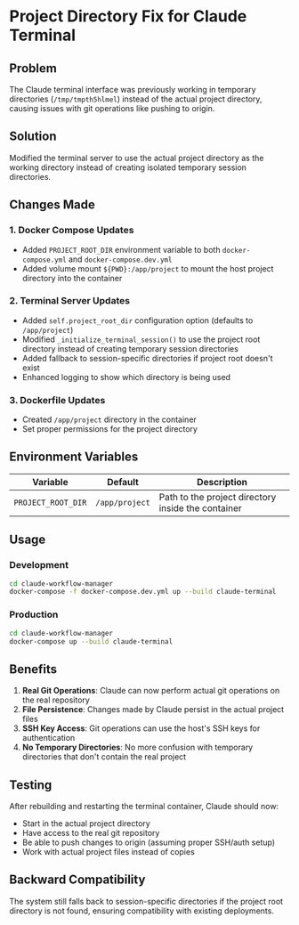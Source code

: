 # Project Directory Fix for Claude Terminal

## Problem
The Claude terminal interface was previously working in temporary directories (`/tmp/tmpth5hlmel`) instead of the actual project directory, causing issues with git operations like pushing to origin.

## Solution
Modified the terminal server to use the actual project directory as the working directory instead of creating isolated temporary session directories.

## Changes Made

### 1. Docker Compose Updates
- Added `PROJECT_ROOT_DIR` environment variable to both `docker-compose.yml` and `docker-compose.dev.yml`
- Added volume mount `${PWD}:/app/project` to mount the host project directory into the container

### 2. Terminal Server Updates
- Added `self.project_root_dir` configuration option (defaults to `/app/project`)
- Modified `_initialize_terminal_session()` to use the project root directory instead of creating temporary session directories
- Added fallback to session-specific directories if project root doesn't exist
- Enhanced logging to show which directory is being used

### 3. Dockerfile Updates
- Created `/app/project` directory in the container
- Set proper permissions for the project directory

## Environment Variables

| Variable | Default | Description |
|----------|---------|-------------|
| `PROJECT_ROOT_DIR` | `/app/project` | Path to the project directory inside the container |

## Usage

### Development
```bash
cd claude-workflow-manager
docker-compose -f docker-compose.dev.yml up --build claude-terminal
```

### Production
```bash
cd claude-workflow-manager
docker-compose up --build claude-terminal
```

## Benefits

1. **Real Git Operations**: Claude can now perform actual git operations on the real repository
2. **File Persistence**: Changes made by Claude persist in the actual project files
3. **SSH Key Access**: Git operations can use the host's SSH keys for authentication
4. **No Temporary Directories**: No more confusion with temporary directories that don't contain the real project

## Testing

After rebuilding and restarting the terminal container, Claude should now:
- Start in the actual project directory
- Have access to the real git repository
- Be able to push changes to origin (assuming proper SSH/auth setup)
- Work with actual project files instead of copies

## Backward Compatibility

The system still falls back to session-specific directories if the project root directory is not found, ensuring compatibility with existing deployments.
